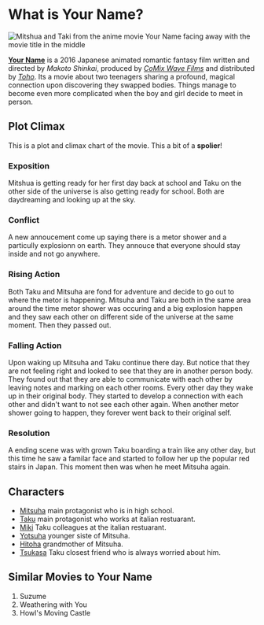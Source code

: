 # What is Your Name?
![Mitshua and Taki from the anime movie Your Name facing away with the movie title in the middle](https://w7.pngwing.com/pngs/594/473/png-transparent-animated-film-anime-your-name-01-subtitle-your-name-friendship-girl-film.png)

[**Your Name**](https://www.crunchyroll.com/series/G9VHN9PK3/your-name) is a 2016 Japanese animated romantic fantasy film written and directed by *Makoto Shinkai*, produced by [*CoMix Wave Films*](https://www.cwfilms.jp/en/) and distributed by [*Toho*](https://en.wikipedia.org/wiki/Toho). Its a movie about two teenagers sharing a profound, magical connection upon discovering they swapped bodies. Things manage to become even more complicated when the boy and girl decide to meet in person.

## Plot Climax
This is a plot and climax chart of the movie. This a bit of a **spolier**!
### Exposition
Mitshua is getting ready for her first day back at school and Taku on the other side of the universe
is also getting ready for school. Both are daydreaming and looking up at the sky.
### Conflict
A new annoucement come up saying there is a metor shower and a particully explosionn on earth.
They annouce that everyone should stay inside and not go anywhere.
### Rising Action
Both Taku and Mitsuha are fond for adventure and decide to go out to where the metor is happening.
Mitsuha and Taku are both in the same area around the time metor shower was occuring and a big explosion happen and they saw each other on different side of the universe at the same moment. Then they passed out.
### Falling Action
Upon waking up Mitsuha and Taku continue there day. But notice that they are not feeling right and looked to see that they are in another person body. They found out that they are able to communicate with each other by leaving notes and marking on each other rooms. Every other day they wake up in their original body. They started to develop a connection with each other and didn't want to not see each other again. When another metor shower going to happen, they forever went back to their original self.
### Resolution
A ending scene was with grown Taku boarding a train like any other day, but this time he saw a familar face and started to follow her up the popular red stairs in Japan. This moment then was when he meet Mitsuha again.
## Characters
- [Mitsuha](https://kiminonawa.fandom.com/wiki/Mitsuha_Miyamizu) main protagonist who is in high school.
- [Taku](https://kiminonawa.fandom.com/wiki/Taki_Tachibana) main protagonist who works at italian restuarant.
- [Miki](https://kiminonawa.fandom.com/wiki/Miki_Okudera) Taku colleagues at the italian restuarant.
- [Yotsuha](https://kiminonawa.fandom.com/wiki/Yotsuha_Miyamizu) younger siste of Mitsuha.
- [Hitoha](https://kiminonawa.fandom.com/wiki/Hitoha_Miyamizu) grandmother of Mitsuha.
- [Tsukasa](https://kiminonawa.fandom.com/wiki/Tsukasa_Fujii) Taku closest friend who is always worried about him.

## Similar Movies to Your Name
1. Suzume
2. Weathering with You
3. Howl's Moving Castle